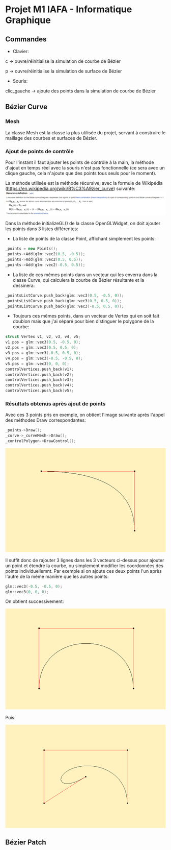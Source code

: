# Projet M1 IAFA - Informatique Graphique

## Commandes
- Clavier:

c -> ouvre/réinitialise la simulation de courbe de Bézier

p -> ouvre/réinitialise la simulation de surface de Bézier

- Souris:

clic_gauche -> ajoute des points dans la simulation de courbe de Bézier

## Bézier Curve

### Mesh
La classe Mesh est la classe la plus utilisée du projet, servant à construire le maillage des courbes et surfaces de Bézier.

### Ajout de points de contrôle

Pour l'instant il faut ajouter les points de contrôle à la main, la méthode d'ajout en temps réel avec la souris n'est pas fonctionnelle (ce sera avec un clique gauche, cela n'ajoute que des points tous seuls pour le moment).

La méthode utilisée est la méthode récursive, avec la formule de Wikipédia (https://en.wikipedia.org/wiki/B%C3%A9zier_curve) suivante:
![Bezier Curve Recursive Formula](https://github.com/Julian-Villeneuve/BezierCurve/blob/main/res/bezierRecursiveFormula.png)

Dans la méthode initializeGL() de la classe OpenGLWidget, on doit ajouter les points dans 3 listes différentes:
- La liste de points de la classe Point, affichant simplement les points:
```	cpp
_points = new Points();
_points->Add(glm::vec2(0.5, -0.5));
_points->Add(glm::vec2(0.5, 0.5));
_points->Add(glm::vec2(-0.5, 0.5));
```
- La liste de ces mêmes points dans un vecteur qui les enverra dans la classe Curve, qui calculera la courbe de Bézier résultante et la dessinera:
``` cpp
_pointsListCurve.push_back(glm::vec3(0.5, -0.5, 0));
_pointsListCurve.push_back(glm::vec3(0.5, 0.5, 0));
_pointsListCurve.push_back(glm::vec3(-0.5, 0.5, 0));
```
- Toujours ces mêmes points, dans un vecteur de Vertex qui en soit fait doublon mais que j'ai séparé pour bien distinguer le polygone de la courbe:
``` cpp
struct Vertex v1, v2, v3, v4, v5;
v1.pos = glm::vec3(0.5, -0.5, 0);
v2.pos = glm::vec3(0.5, 0.5, 0);
v3.pos = glm::vec3(-0.5, 0.5, 0);
v4.pos = glm::vec3(-0.5, -0.5, 0);
v5.pos = glm::vec3(0, 0, 0);
controlVertices.push_back(v1);
controlVertices.push_back(v2);
controlVertices.push_back(v3);
controlVertices.push_back(v4);
controlVertices.push_back(v5);
```

### Résultats obtenus après ajout de points

Avec ces 3 points pris en exemple, on obtient l'image suivante après l'appel des méthodes Draw correspondantes:
``` cpp
_points->Draw();
_curve->_curveMesh->Draw();
_controlPolygon->DrawControl();
```
![Bezier Curve 3 points](https://github.com/Julian-Villeneuve/BezierCurve/blob/main/res/Bezier3points.png)

Il suffit donc de rajouter 3 lignes dans les 3 vecteurs ci-dessus pour ajouter un point et étendre la courbe, ou simplement modifier les coordonnées des points individuellemnt.
Par exemple si on ajoute ces deux points l'un après l'autre de la même manière que les autres points:
``` cpp
glm::vec3(-0.5, -0.5, 0);
glm::vec3(0, 0, 0);
```
On obtient successivement:

![Bezier Curve 4 points](https://github.com/Julian-Villeneuve/BezierCurve/blob/main/res/Bezier4points.png)

Puis:

![Bezier Curve 5 points](https://github.com/Julian-Villeneuve/BezierCurve/blob/main/res/Bezier5points.png)


## Bézier Patch

